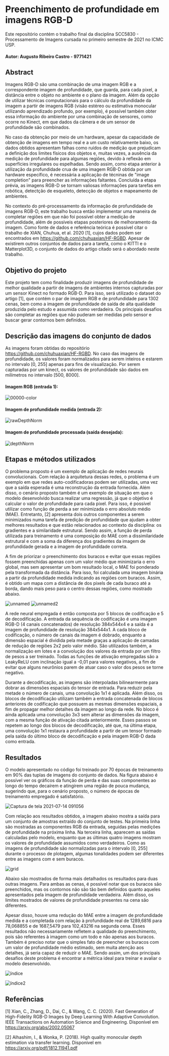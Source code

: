 # Preenchimento de profundidade em imagens RGB-D
Este repositório contém o trabalho final da disciplina SCC5830 - Processamento de Imagens cursada no primeiro semestre de 2021 no ICMC USP.
#### Autor: Augusto Ribeiro Castro - 9771421

## Abstract

Imagens RGB-D são uma combinação de uma imagem RGB e a correspondente imagem de profundidade, que guarda, para cada pixel, a distância entre o objeto no ambiente e o plano da imagem. Além da opção de utilizar técnicas computacionais para o cálculo da profundidade da imagem a partir de imagens RGB (visão estéreo ou estimativa monocular utilizando aprendizado profundo, por exemplo), é possível também obter essa informação do ambiente por uma combinação de sensores, como ocorre no Kinect, em que dados da câmera e de um sensor de profundidade são combinados. 

No caso da obtenção por meio de um hardware, apesar da capacidade de obtenção de imagens em tempo real e a um custo relativamente baixo, os dados obtidos apresentam falhas como ruídos de medição que prejudicam a definição dos limites físicos dos objetos e, muitas vezes, a ausência da medição de profundidade para algumas regiões, devido à reflexão em superfícies irregulares ou espelhadas. Sendo assim, como etapa anterior à utilização da profundidade crua de uma imagem RGB-D obtida por um hardware específico, é necessária a aplicação de técninas de "image completion" para preencher as informações faltantes. Concluída a etapa prévia, as imagens RGB-D se tornam valiosas informações para tarefas em robótica, detectção de esqueleto, detecção de objetos e mapeamento de ambientes.

No contexto do pré-processamento da informação de profundidade de imagens RGB-D, este trabalho busca então implementar uma maneira de completar regiões em que não foi possível obter a medição de profundidade, além de possíveis etapas posteriores de melhoramento da imagem. Como fonte de dados e referência teórica é possível citar o trabalho de XIAN, Chuhua, et al. 2020 [1], cujos dados podem ser encontrados em https://github.com/chuhuaxian/HF-RGBD. Apesar de existirem outros conjuntos de dados para a tarefa, como o KITTI e o Matterplot3D, o conjunto de dados do artigo citado será o abordado neste trabalho.

## Objetivo do projeto

Este projeto tem como finalidade produzir imagens de profundidade de melhor qualidade a partir de imagens de ambientes internos capturadas por um sensor Kinect no formado RGB-D. Para isso, será utilizado o dataset do artigo [1], que contém o par de imagem RGB e de profundidade para 1302 cenas, bem como a imagem de profundidade de saída de alta qualidade produzida pelo estudo e assumida como verdadeira. Os principais desafios são completar as regiões que não puderam ser medidas pelo sensor e buscar gerar contornos bem definidos.

## Descrição das imagens do conjunto de dados

As imagens foram obtidas do repositório https://github.com/chuhuaxian/HF-RGBD. No caso das imagens de profundidade, os valores foram normalizados para serem inteiros e estarem no intervalo [0, 255] apenas para fins de visualização. Por serem capturadas por um kinect, os valores de profundidade são dados em milímetros no intervalo [500, 8000].

#### Imagem RGB (entrada 1):

![00000-color](https://user-images.githubusercontent.com/31515305/120489256-e1247500-c38d-11eb-82b2-a9606e9d86ef.png)

#### Imagem de profundidade medida (entrada 2):

![rawDepthNorm](https://user-images.githubusercontent.com/31515305/120489239-dd90ee00-c38d-11eb-9cb9-c106c01c5c1a.png)

 #### Imagem de profundidade processada (saída desejada):

![depthNorm](https://user-images.githubusercontent.com/31515305/120489234-dc5fc100-c38d-11eb-9d61-808ae1ffbcc6.png)

## Etapas e métodos utilizados

O problema proposto é um exemplo de aplicação de redes neurais convolucionais. Com relação à arquitetura dessas redes, o problema é um exemplo em que redes auto-codificadoras podem ser utilizadas, uma vez que a saída esperada é uma reconstrução da entrada fornecida. Além disso, o cenário proposto também é um exemplo de situação em que o modelo desenvolvido busca realizar uma regressão, já que o objetivo é calcular o valor de profundidade para cada pixel. Para isso, é possível utilizar como função de perda a ser minimizada o erro absoluto médio (MAE). Entretanto, [2] apresenta dois outros componentes a serem minimizados numa tarefa de predição de profundidade que ajudam a obter melhores resultados e que estão relacionados ao contexto da disciplina: os gradientes e a similaridade estrutural. Sendo assim, a função de perda utilizada para treinamento é uma composição do MAE com a dissimilaridade estrutural e com a soma da diferença dos gradientes da imagem de profundidade gerada e a imagem de profundidade correta.

A fim de priorizar o preenchimento dos buracos e evitar que essas regiões fossem preenchidas apenas com um valor médio que minimizaria o erro global, mas sem apresentar um bom resultado local, o MAE foi ponderado pela transformada da distância. Para isso, foi calculada uma imagem binária a partir da profundidade medida indicando as regiões com buracos. Assim, é obtido um mapa com a distância de dos pixels de cada buraco até a borda, dando mais peso para o centro dessas regiões, como mostrado abaixo.

![unnamed](https://user-images.githubusercontent.com/31515305/125619382-2c59f7b5-cab6-4eb7-a85d-2c38357d70d7.png)
![unnamed2](https://user-images.githubusercontent.com/31515305/125619596-d4f3e92f-117d-4b9c-8740-330722a137fa.png)

A rede neural empregada é então composta por 5 blocos de codificação e 5 de decodificação. A entrada da sequência de codificação é uma imagem RGB-D (4 canais concatenados) de resolução 384x544x4 e a saída é a imagem de profundidade de resolução 384x544x1. A cada bloco de codificação, o número de canais da imagem é dobrado, enquanto a dimensão espacial é dividida pela metade graças a aplicação de camadas de redução de regiões 2x2 pelo valor médio. São utilizados também, a normalização em lotes e a convolução dos valores da entrada por um filtro de pesos a ser treinado. Todas as funções de ativação empregadas são a LeakyReLU com inclinação igual a -0,01 para valores negativos, a fim de evitar que alguns neurônios parem de atuar caso o valor dos pesos se torne negativo.

Durante a decodificação, as imagens são interpoladas bilinearmente para dobrar as dimensões espaciais do tensor de entrada. Para reduzir pela metade o número de canais, uma convolução 1x1 é aplicada. Além disso, os blocos de decodificação utilizam também a entrada concatenada de blocos anteriores de codificação que possuem as mesmas dimensões espaciais, a fim de propagar melhor detalhes da imagem ao longo da rede. No bloco é ainda aplicada uma convolução 3x3 sem alterar as dimensões da imagem, com a mesma função de ativação citada anteriormente. Esses passos se repetem ao longo dos blocos de decodificação, até que, na última etapa, uma convolução 1x1 restaura a profundidade a partir de um tensor formado pela saída do último bloco de decodificação e pela imagem RGB-D dada como entrada. 

## Resultados

O modelo apresentado no código foi treinado por 70 épocas de treinamento em 90% das tuplas de imagens do conjunto de dados. Na figura abaixo é possível ver os gráficos da função de perda e das suas componentes ao longo do tempo decaírem e atingirem uma região de pouca mudança, sugerindo que, para o cenário proposto, o número de épocas de treinamento empregado é satisfatório.

![Captura de tela 2021-07-14 091056](https://user-images.githubusercontent.com/31515305/125621233-93961a57-b2ba-4aa2-b17d-cf550c8c957f.png)

Com relação aos resultados obtidos, a imagem abaixo mostra a saída para um conjunto de amostras extraído do conjunto de testes. Na primeira linha são mostradas as componentes RGB da entrada, seguidas pelas medições de profundidade na próxima linha. Na terceira linha, aparecem as saídas calculadas pelo modelo, enquanto que as últimas quatro imagens mostram os valores de profundidade assumidos como verdadeiros. Como as imagens de profundidade são normalizadas para o intervalo [0, 255] durante o processo de plotagem, algumas tonalidades podem ser diferentes entre as imagens com e sem buracos.

![grid](https://user-images.githubusercontent.com/31515305/125622657-424132b5-d3e8-4e6c-8233-34290c9997ef.png)

Abaixo são mostrados de forma mais detalhados os resultados para duas outras imagens. Para ambas as cenas, é possível notar que os buracos são preenchidos, mas os contornos não são tão bem definidos quanto aqueles apresentados pela imagem de profundidade verdadeira. Além disso, os limites mostrados de valores de profundidade presentes na cena são diferentes. 

Apesar disso, houve uma redução do MAE entre a imagem de profundidade medida e a completada com relação à profundidade real de 1289,6816 para 78,068855 e de 1687,5479 para 102,43216 na segunda cena. Esses resultados não necessariamente refletem a qualidade do preenchimento, pois são referentes à imagem como um todo e não apenas aos buracos. Também é preciso notar que o simples fato de preencher os buracos com um valor de profundidade médio estimado, sem muita atenção aos detalhes, já seria capaz de reduzir o MAE. Sendo assim, um dos principais desafios deste problema é encontrar a métrica ideal para treinar e avaliar o modelo desenvolvido.

![índice](https://user-images.githubusercontent.com/31515305/125623252-e3daaca6-a7c1-4fe9-a589-b98fe9791a12.png)

![índice2](https://user-images.githubusercontent.com/31515305/125623256-7cfcab1c-f692-48e0-b5cc-76e33f615f87.png)

## Referências
[1] Xian, C., Zhang, D., Dai, C., & Wang, C. C. (2020). Fast Generation of High-Fidelity RGB-D Images by Deep Learning With Adaptive Convolution. IEEE Transactions on Automation Science and Engineering. Disponível em https://arxiv.org/abs/2002.05067 

[2] Alhashim, I., & Wonka, P. (2018). High quality monocular depth estimation via transfer learning. Disponivel em https://arxiv.org/pdf/1812.11941.pdf

